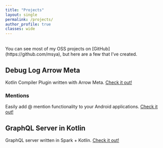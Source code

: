 ```yaml
---
title: "Projects"
layout: single
permalink: /projects/
author_profile: true
classes: wide
---
```


<br/>
You can see most of my OSS projects on [GitHub](https://github.com/msya), but here are a few that I’ve created.

## Debug Log Arrow Meta 

Kotlin Compiler Plugin written with Arrow Meta. [Check it out!](https://github.com/msya/debuglog-arrow-meta)

### Mentions

Easily add @ mention functionality to your Android applications. [Check it out!](https://github.com/percolate/mentions)

## GraphQL Server in Kotlin

GraphQL server written in Spark + Kotlin. [Check it out!](https://github.com/msya/graphql-starwars-kotlin)




